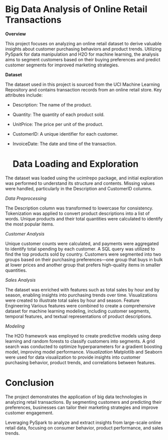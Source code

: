 # Big Data Analysis of Online Retail Transactions

**Overview**

This project focuses on analyzing an online retail dataset to derive valuable insights about customer purchasing behaviors and product trends. Utilizing PySpark for data manipulation and H2O for machine learning, the analysis aims to segment customers based on their buying preferences and predict customer segments for improved marketing strategies.

**Dataset**

The dataset used in this project is sourced from the UCI Machine Learning Repository and contains transaction records from an online retail store. Key attributes include:

- Description: The name of the product.
- Quantity: The quantity of each product sold.
- UnitPrice: The price per unit of the product.
- CustomerID: A unique identifier for each customer.
- InvoiceDate: The date and time of the transaction.


  # Data Loading and Exploration
  
The dataset was loaded using the ucimlrepo package, and initial exploration was performed to understand its structure and contents.
Missing values were handled, particularly in the Description and CustomerID columns.

*Data Preprocessing*

The Description column was transformed to lowercase for consistency.
Tokenization was applied to convert product descriptions into a list of words.
Unique products and their total quantities were calculated to identify the most popular items.

*Customer Analysis*

Unique customer counts were calculated, and payments were aggregated to identify total spending by each customer.
A SQL query was utilized to find the top products sold by country.
Customers were segmented into two groups based on their purchasing preferences—one group that buys in bulk at lower prices and another group that prefers high-quality items in smaller quantities.

*Sales Analysis*

The dataset was enriched with features such as total sales by hour and by season, enabling insights into purchasing trends over time.
Visualizations were created to illustrate total sales by hour and season.
Feature Engineering
Various features were combined to create a comprehensive dataset for machine learning modeling, including customer segments, temporal features, and textual representations of product descriptions.

*Modeling*

The H2O framework was employed to create predictive models using deep learning and random forests to classify customers into segments.
A grid search was conducted to optimize hyperparameters for a gradient boosting model, improving model performance.
*Visualization*
Matplotlib and Seaborn were used for data visualization to provide insights into customer purchasing behavior, product trends, and correlations between features.

# Conclusion

The project demonstrates the application of big data technologies in analyzing retail transactions. By segmenting customers and predicting their preferences, businesses can tailor their marketing strategies and improve customer engagement.

Leveraging PySpark to analyze and extract insights from large-scale online retail data, focusing on consumer behavior, product performance, and sales trends.
